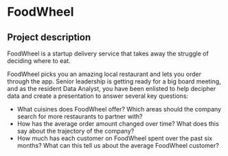 # FoodWheel

## Project description

FoodWheel is a startup delivery service that takes away the struggle of deciding where to eat.

FoodWheel picks you an amazing local restaurant and lets you order through the app.
Senior leadership is getting ready for a big board meeting, and as the resident Data Analyst,
you have been enlisted to help decipher data and create a presentation to answer several key questions:

- What cuisines does FoodWheel offer? Which areas should the company search for more restaurants to partner with?
- How has the average order amount changed over time? What does this say about the trajectory of the company?
- How much has each customer on FoodWheel spent over the past six months? What can this tell us about the average FoodWheel customer?
